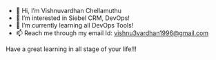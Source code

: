 - 👋 Hi, I’m Vishnuvardhan Chellamuthu
- 👀 I’m interested in Siebel CRM, DevOps!
- 🌱 I’m currently learning all DevOps Tools!
- 📫 Reach me through my email Id: vishnu3vardhan1996@gmail.com

Have a great learning in all stage of your life!!!
<!---
vishnu03vardhan1996/vishnu03vardhan1996 is a ✨ special ✨ repository because its `README.md` (this file) appears on your GitHub profile.
You can click the Preview link to take a look at your changes.
--->
